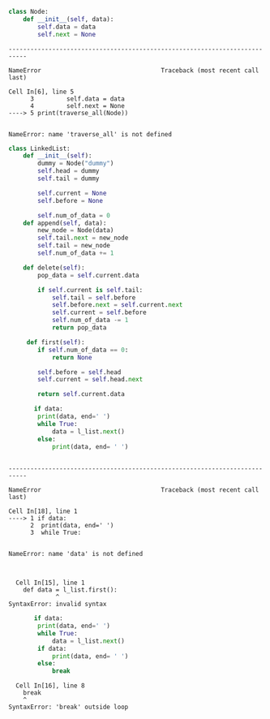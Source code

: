 ```python
class Node:
    def __init__(self, data):
        self.data = data
        self.next = None

```


    ---------------------------------------------------------------------------

    NameError                                 Traceback (most recent call last)

    Cell In[6], line 5
          3         self.data = data
          4         self.next = None
    ----> 5 print(traverse_all(Node))
    

    NameError: name 'traverse_all' is not defined



```python
class LinkedList:
    def __init__(self):
        dummy = Node("dummy")
        self.head = dummy
        self.tail = dummy

        self.current = None
        self.before = None

        self.num_of_data = 0
    def append(self, data):
        new_node = Node(data)
        self.tail.next = new_node
        self.tail = new_node
        self.num_of_data += 1
```


```python
    def delete(self):
        pop_data = self.current.data

        if self.current is self.tail:
            self.tail = self.before
            self.before.next = self.current.next
            self.current = self.before 
            self.num_of_data -= 1
            return pop_data
```


```python
     def first(self):
        if self.num_of_data == 0: 
            return None

        self.before = self.head
        self.current = self.head.next

        return self.current.data

```


```python
       if data:
        print(data, end=' ')
        while True:
            data = l_list.next()
        else:
            print(data, end= ' ')
        
```


    ---------------------------------------------------------------------------

    NameError                                 Traceback (most recent call last)

    Cell In[18], line 1
    ----> 1 if data:
          2  print(data, end=' ')
          3  while True:
    

    NameError: name 'data' is not defined



```python
      
```


      Cell In[15], line 1
        def data = l_list.first():
                 ^
    SyntaxError: invalid syntax
    



```python
       if data:
        print(data, end=' ')
        while True:
            data = l_list.next()
        if data:
            print(data, end= ' ')
        else:
            break
```


      Cell In[16], line 8
        break
        ^
    SyntaxError: 'break' outside loop
    



```python

```
